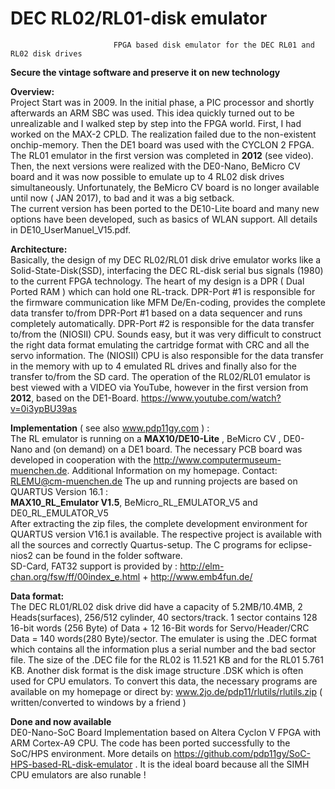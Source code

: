 # DEC RL02/RL01-disk emulator
                           FPGA based disk emulator for the DEC RL01 and RL02 disk drives                                   

**Secure the vintage software and preserve it on new technology**                                                                 


**Overview:**                                                                                                                 
Project Start was in 2009. In the initial phase, a PIC processor and shortly afterwards an ARM SBC 
was used. This idea quickly turned out to be unrealizable and I walked step by step into the FPGA world.
First, I had worked on the MAX-2 CPLD. The realization failed due to the non-existent onchip-memory.
Then the DE1 board was used with the CYCLON 2 FPGA. The RL01 emulator in the first version was completed in 
**2012** (see video). Then, the next versions were realized with the DE0-Nano, BeMicro CV  board and it was now 
possible to emulate up to 4 RL02 disk drives simultaneously. Unfortunately, the BeMicro CV board is no longer 
available until now ( JAN 2017), to bad and it was a big setback.                                         
The current version has been ported to the DE10-Lite board and many new options have been developed, 
such as basics of WLAN support. All details in DE10_UserManuel_V15.pdf. 


**Architecture:**                                                                                                   
Basically, the design of my DEC RL02/RL01 disk drive emulator works like a Solid-State-Disk(SSD),
interfacing the DEC RL-disk serial bus signals (1980) to the current FPGA technology. 
The heart of my design is a DPR ( Dual Ported RAM ) which can hold one RL-track.
DPR-Port #1 is responsible for the firmware communication like MFM De/En-coding, provides the 
complete data transfer to/from  DPR-Port #1 based on a data sequencer and runs completely automatically.
DPR-Port #2 is responsible for the data transfer to/from the (NIOSII) CPU. Sounds easy, but it was very
difficult to construct the right data format emulating the cartridge format with CRC and all the servo 
information. The (NIOSII) CPU is also responsible for the data transfer in the memory with up to 
4 emulated RL drives and finally also for the transfer to/from the SD card.
The operation of the RL02/RL01 emulator is best viewed with a VIDEO via YouTube, however
in the first version from **2012**, based on the DE1-Board. https://www.youtube.com/watch?v=0i3ypBU39as                              


**Implementation** ( see also www.pdp11gy.com ) :                                                                              
The RL emulator is running on a **MAX10/DE10-Lite** , BeMicro CV , DE0-Nano and (on demand) on a DE1 board.
The necessary PCB board was developed in cooperation with the http://www.computermuseum-muenchen.de. 
Additional Information on my homepage. Contact: RLEMU@cm-muenchen.de
The up and running projects are based on QUARTUS Version 16.1 :                                                          
**MAX10_RL_Emulator V1.5**,  BeMicro_RL_EMULATOR_V5  and  DE0_RL_EMULATOR_V5                                                           
After extracting the zip files, the complete development environment for QUARTUS version V16.1 is 
available. The respective project is available with all the sources and correctly Quartus-setup. 
The C programs for eclipse-nios2 can be found in the folder software.                                                                                                 
SD-Card, FAT32 support is provided by : http://elm-chan.org/fsw/ff/00index_e.html + http://www.emb4fun.de/              

**Data format:**                                                                                                            
The DEC RL01/RL02 disk drive did have a capacity of 5.2MB/10.4MB, 2 Heads(surfaces), 256/512 cylinder, 
40 sectors/track. 1 sector contains 128 16-bit words (256 Byte) of Data + 12 16-Bit words for 
Servo/Header/CRC Data = 140 words(280 Byte)/sector. The emulater is using the .DEC format which contains 
all the information plus a serial number and the bad sector file. The size of the .DEC file for the
RL02 is 11.521 KB and for the RL01 5.761 KB. Another disk format is the disk image structure .DSK which 
is often used for CPU emulators. To convert this data, the necessary programs are available on my homepage
or direct by: www.2jo.de/pdp11/rlutils/rlutils.zip  ( written/converted to windows by a friend )

**Done and now available**                                                                                                        
DE0-Nano-SoC Board Implementation based on  Altera Cyclon V FPGA with ARM Cortex-A9 CPU. The code has 
been ported successfully to the SoC/HPS environment. 
More details on https://github.com/pdp11gy/SoC-HPS-based-RL-disk-emulator . It is the ideal 
board because all the SIMH CPU emulators are also runable ! 












